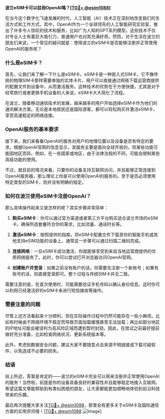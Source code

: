 **波兰eSIM卡可以註冊OpenAI嗎？[[TG💪+ @esim1088](https://t.me/s/esim1088)]**

在当今这个数字化飞速发展的时代，人工智能（AI）技术正在深刻地改变我们的生活方式和工作方式。其中，OpenAI作为一个全球领先的人工智能研究实验室，推出了许多令人惊叹的技术和服务，比如广为人知的GPT系列模型。这些技术不仅对专业人士有着巨大吸引力，普通用户也对其充满好奇。然而，对于生活在波兰的朋友们来说，一个常见的疑问就是：使用波兰的eSIM卡是否能够注册并正常使用OpenAI的服务呢？

### 什么是eSIM卡？

首先，让我们来了解一下什么是eSIM卡。eSIM卡是一种嵌入式SIM卡，它不像传统的物理SIM卡那样需要单独的实体卡片。用户可以直接通过网络下载运营商提供的配置文件到设备中，从而激活服务。这种技术的优势在于方便快捷，尤其是对于经常旅行或者更换手机设备的人来说，eSIM卡大大简化了流程。

在波兰，随着移动通信技术的发展，越来越多的用户开始选择eSIM卡作为他们的通讯解决方案。无论是本地居民还是国际游客，都可以轻松购买并激活eSIM卡，享受高速稳定的网络连接。

### OpenAI服务的基本要求

接下来，我们来看看OpenAI的服务对用户的地理位置以及设备是否有特定的要求。根据OpenAI官网的信息显示，其服务主要是面向全球开放的，但某些功能可能因地区而异。例如，在一些国家或地区，由于法律法规的不同，可能会限制某些高级功能的使用。

不过，就目前的情况来看，只要你的设备支持互联网访问，并且能够正常连接到OpenAI服务器，那么理论上你是可以使用OpenAI的服务的。至于是否必须使用特定类型的SIM卡，则并没有明确的规定。

### 如何在波兰使用eSIM卡注册OpenAI？

那么具体操作起来又是怎样的呢？其实步骤非常简单：

1. **购买eSIM卡**：你可以通过官方渠道或者第三方平台购买适合波兰市场的eSIM卡。确保所选套餐符合你的需求，比如流量、通话时长等。
   
2. **激活eSIM卡**：按照提供的指南，将eSIM卡配置文件下载至你的智能手机或其他支持eSIM功能的设备上。通常这一步骤可以通过扫描二维码完成。

3. **连接网络**：一旦eSIM卡成功激活，你就能够享受到来自当地运营商提供的优质网络服务了。此时，你可以尝试打开浏览器访问OpenAI官网。

4. **创建账户并登录**：如果之前没有账户的话，你需要先注册一个新账号；如果有账号的话，则直接登录即可。整个过程与传统SIM卡并无二致。

需要注意的是，在首次使用时，可能需要验证手机号码以确认身份信息。这时你可以利用已经激活好的eSIM卡来进行短信接收等操作。

### 需要注意的问题

尽管上述方法看起来十分顺利，但在实际操作过程中仍然可能存在一些小麻烦。比如有时候由于网络环境不稳定而导致页面加载缓慢甚至无法加载；再比如部分地区的IP地址可能会被误判为高风险区域而遭到暂时封锁。因此，在尝试之前最好提前做好充分准备，比如检查网络状况、更新系统版本等。

此外，考虑到数据安全问题，建议大家不要随意点击来源不明链接或下载可疑软件，以免造成不必要的损失。

### 结语

综上所述，答案是肯定的——波兰的eSIM卡完全可以用来注册并正常使用OpenAI的服务！当然啦，前提是你的设备具备良好的兼容性并且能够稳定地接入互联网。希望这篇文章能帮助到有类似困惑的朋友，让大家都能更加顺畅地体验到前沿科技带来的乐趣。

最后再次提醒大家关注[TG💪+ @esim1088](https://t.me/s/esim1088)，那里会有更多关于eSIM卡及国际通信方面的实用资讯哦！[[TG💪+ @esim1088](https://t.me/s/esim1088) ![Image](https://i.postimg.cc/4NQfJmqS/Snipaste-2025-05-13-00-14-12.png)]